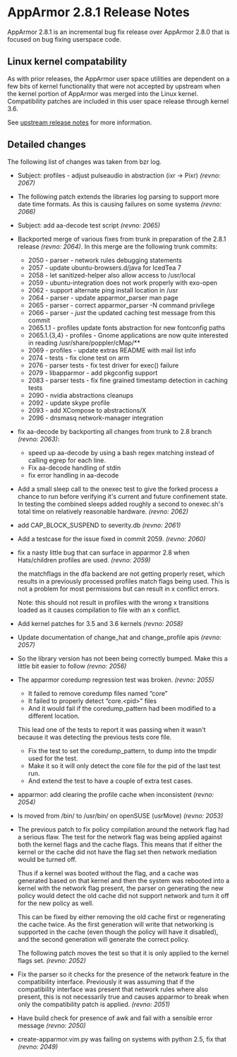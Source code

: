 AppArmor 2.8.1 Release Notes
============================

AppArmor 2.8.1 is an incremental bug fix release over AppArmor 2.8.0
that is focused on bug fixing userspace code.

Linux kernel compatability
--------------------------

As with prior releases, the AppArmor user space utilities are dependent
on a few bits of kernel functionality that were not accepted by
upstream when the kernel portion of AppArmor was merged into the
Linux kernel. Compatibility patches are included in this user space
release through kernel 3.6.

See [upstream release notes](Apparmor/upstream_release_notes) for more information.

Detailed changes
----------------

The following list of changes was taken from bzr log.

-  Subject: profiles - adjust pulseaudio in abstraction (ixr -> Pixr) *(revno: 2067)*

-  The following patch extends the libraries log parsing to support
   more date time formats. As this is causing failures on some systems
   *(revno: 2066)*

-  Subject: add aa-decode test script *(revno: 2065)*

-  Backported merge of various fixes from trunk in preparation of
   the 2.8.1 release *(revno: 2064)*. In this merge are the following
   trunk commits:

   -   2050 - parser - network rules debugging statements
   -   2057 - update ubuntu-browsers.d/java for IcedTea 7
   -   2058 - let sanitized-helper also allow access to /usr/local
   -   2059 - ubuntu-integration does not work properly with exo-open
   -   2062 - support alternate ping install location in /usr
   -   2064 - parser - update apparmor\_parser man page
   -   2065 - parser - correct apparmor\_parser -N command privilege
   -   2066 - parser - *just* the updated caching test message from this commit
   -   2065.1.1 - profiles update fonts abstraction for new fontconfig paths
   -   2065.1.{3,4} - profiles - Gnome applications are now quite interested in reading /usr/share/poppler/cMap/\*\*
   -   2069 - profiles - update extras README with mail list info
   -   2074 - tests - fix clone test on arm
   -   2076 - parser tests - fix test driver for exec() failure
   -   2079 - libapparmor - add pkgconfig support
   -   2083 - parser tests - fix fine grained timestamp detection in caching tests
   -   2090 - nvidia abstractions cleanups
   -   2092 - update skype profile
   -   2093 - add XCompose to abstractions/X
   -   2096 - dnsmasq network-manager integration

-  fix aa-decode by backporting all changes from trunk to 2.8 branch *(revno: 2063)*:
   -   speed up aa-decode by using a bash regex matching instead of calling egrep for each line.
   -   Fix aa-decode handling of stdin
   -   fix error handling in aa-decode

-  Add a small sleep call to the onexec test to give the forked
   process a chance to run before verifying it's current and future
   confinement state. In testing the combined sleeps added roughly a
   second to onexec.sh's total time on relatively reasonable hardware.
   *(revno: 2062)*

-  add CAP\_BLOCK\_SUSPEND to severity.db *(revno: 2061)*

-  Add a testcase for the issue fixed in commit 2059.  *(revno: 2060)*

-  fix a nasty little bug that can surface in apparmor 2.8 when
   Hats/children profiles are used.  *(revno: 2059)*

   the matchflags in the dfa backend are not getting properly reset, which
   results in a previously processed profiles match flags being used. This is
   not a problem for most permissions but can result in x conflict errors.

   Note: this should not result in profiles with the wrong x
   transitions loaded as it causes compilation to file with an
   x conflict.

-  Add kernel patches for 3.5 and 3.6 kernels *(revno: 2058)*

-  Update documentation of change\_hat and change\_profile apis *(revno: 2057)*

-  So the library version has not been being correctly bumped.
   Make this a little bit easier to follow *(revno: 2056)*

-  The apparmor coredump regression test was broken. *(revno: 2055)*

   -  It failed to remove coredump files named “core”
   -  It failed to properly detect “core.\<pid\>” files
   -  And it would fail if the coredump\_pattern had been modified
      to a different location.

   This lead one of the tests to report it was passing when it
   wasn't because it was detecting the previous tests core file.

   -  Fix the test to set the coredump\_pattern, to dump into the
      tmpdir used for the test.
   -  Make it so it will only detect the core file for the pid of
      the last test run.
   -  And extend the test to have a couple of extra test cases.

-  apparmor: add clearing the profile cache when inconsistent *(revno: 2054)*

-  ls moved from /bin/ to /usr/bin/ on openSUSE (usrMove) *(revno: 2053)*

-  The previous patch to fix policy compilation around the network
   flag had a serious flaw. The test for the network flag was being
   applied against both the kernel flags and the cache flags. This
   means that if either the kernel or the cache did not have the flag
   set then network mediation would be turned off.

   Thus if a kernel was booted without the flag, and a cache was
   generated based on that kernel and then the system was rebooted into
   a kernel with the network flag present, the parser on generating
   the new policy would detect the old cache did not support network
   and turn it off for the new policy as well.

   This can be fixed by either removing the old cache first or
   regenerating the cache twice. As the first generation will write
   that networking is supported in the cache (even though the policy
   will have it disabled), and the second generation will generate
   the correct policy.

   The following patch moves the test so that it is only applied to
   the kernel flags set. *(revno: 2052)*

-  Fix the parser so it checks for the presence of the network feature in the
   compatibility interface. Previously it was assuming that if the compatibility
   interface was present that network rules where also present, this is not
   necessarily true and causes apparmor to break when only the compatibility
   patch is applied.  *(revno: 2051)*

-  Have build check for presence of awk and fail with a sensible
   error message *(revno: 2050)*

-  create-apparmor.vim.py was failing on systems with python 2.5,
   fix that *(revno: 2049)*
